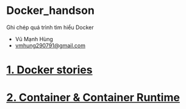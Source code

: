 # Docker_handson
Ghi chép quá trình tìm hiểu Docker
- Vũ Mạnh Hùng
- vmhung290791@gmail.com
# [1. Docker stories](./Docker_stories.md)
# [2. Container & Container Runtime](./container.md)

